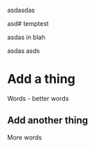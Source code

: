 asdasdas

asd# temptest

asdas
in blah



asdas
asds

# Add a thing

Words - better words

## Add another thing

More words
